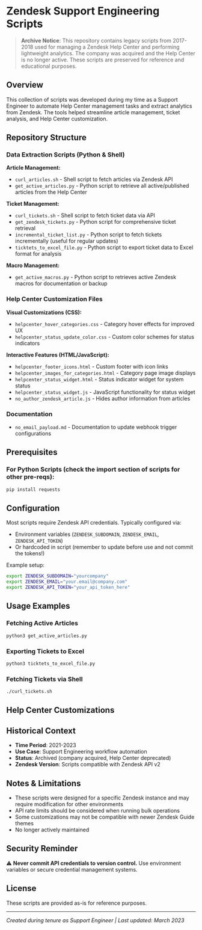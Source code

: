 # Zendesk Support Engineering Scripts

> **Archive Notice**: This repository contains legacy scripts from 2017-2018 used for managing a Zendesk Help Center and performing lightweight analytics. The company was acquired and the Help Center is no longer active. These scripts are preserved for reference and educational purposes.

## Overview

This collection of scripts was developed during my time as a Support Engineer to automate Help Center management tasks and extract analytics from Zendesk. The tools helped streamline article management, ticket analysis, and Help Center customization.

## Repository Structure

### Data Extraction Scripts (Python & Shell)

**Article Management:**
- `curl_articles.sh` - Shell script to fetch articles via Zendesk API
- `get_active_articles.py` - Python script to retrieve all active/published articles from the Help Center

**Ticket Management:**
- `curl_tickets.sh` - Shell script to fetch ticket data via API
- `get_zendesk_tickets.py` - Python script for comprehensive ticket retrieval
- `incremental_ticket_list.py` - Python script to fetch tickets incrementally (useful for regular updates)
- `ticktets_to_excel_file.py` - Python script to export ticket data to Excel format for analysis

**Macro Management:**
- `get_active_macros.py` - Python script to retrieves active Zendesk macros for documentation or backup

### Help Center Customization Files

**Visual Customizations (CSS):**
- `helpcenter_hover_categories.css` - Category hover effects for improved UX
- `helpcenter_status_update_color.css` - Custom color schemes for status indicators

**Interactive Features (HTML/JavaScript):**
- `helpcenter_footer_icons.html` - Custom footer with icon links
- `helpcenter_images_for_categories.html` - Category page image displays
- `helpcenter_status_widget.html` - Status indicator widget for system status
- `helpcenter_status_widget.js` - JavaScript functionality for status widget
- `no_author_zendesk_article.js` - Hides author information from articles

### Documentation
- `no_email_payload.md` - Documentation to update webhook trigger configurations

## Prerequisites

### For Python Scripts (check the import section of scripts for other pre-reqs):
```bash
pip install requests
```

## Configuration

Most scripts require Zendesk API credentials. Typically configured via:
- Environment variables (`ZENDESK_SUBDOMAIN`, `ZENDESK_EMAIL`, `ZENDESK_API_TOKEN`)
- Or hardcoded in script (remember to update before use and not commit the tokens!)

Example setup:
```bash
export ZENDESK_SUBDOMAIN="yourcompany"
export ZENDESK_EMAIL="your.email@company.com"
export ZENDESK_API_TOKEN="your_api_token_here"
```

## Usage Examples

### Fetching Active Articles
```bash
python3 get_active_articles.py
```

### Exporting Tickets to Excel
```bash
python3 ticktets_to_excel_file.py
```

### Fetching Tickets via Shell
```bash
./curl_tickets.sh
```

## Help Center Customizations

## Historical Context

- **Time Period**: 2021-2023
- **Use Case**: Support Engineering workflow automation
- **Status**: Archived (company acquired, Help Center deprecated)
- **Zendesk Version**: Scripts compatible with Zendesk API v2

## Notes & Limitations

- These scripts were designed for a specific Zendesk instance and may require modification for other environments
- API rate limits should be considered when running bulk operations
- Some customizations may not be compatible with newer Zendesk Guide themes
- No longer actively maintained

## Security Reminder

⚠️ **Never commit API credentials to version control.** Use environment variables or secure credential management systems.

## License

These scripts are provided as-is for reference purposes.

---

*Created during tenure as Support Engineer | Last updated: March 2023*

